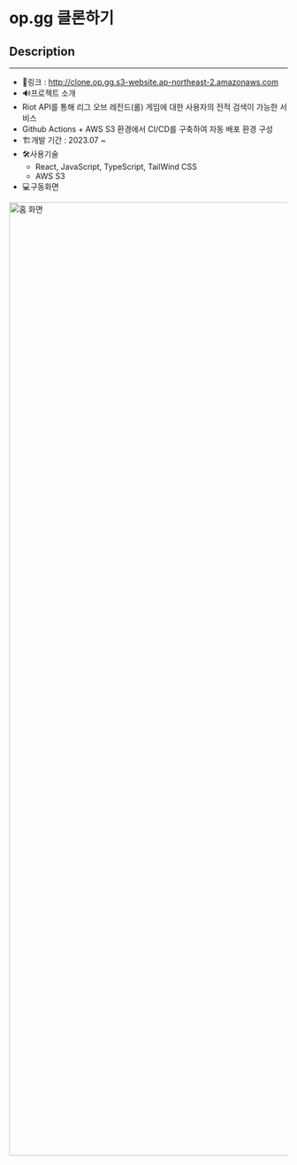 # op.gg 클론하기
## Description
------
-  🔗링크 : http://clone.op.gg.s3-website.ap-northeast-2.amazonaws.com
-  🔊프로젝트 소개
  - Riot API를 통해 리그 오브 레전드(롤) 게임에 대한 사용자의 전적 검색이 가능한 서비스
  - Github Actions + AWS S3 환경에서 CI/CD를 구축하여 자동 배포 환경 구성
- 🏗️개발 기간 : 2023.07 ~
- 🛠️사용기술
  - React, JavaScript, TypeScript, TailWind CSS
  - AWS S3
- 💻구동화면

  
<img width="1723" alt="홈 화면" src="https://github.com/Jaesin22/clone_op_gg/assets/45066128/53947afe-c56c-4879-ab33-34d5fdf37f1f">
